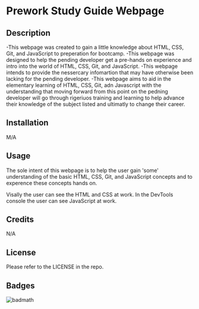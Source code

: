 # Prework Study Guide Webpage

## Description

-This webpage was created to gain a little knowledge about HTML, CSS, Git, and JavaScript to preperation for bootcamp.
-This webpage was designed to help the pending developer get a pre-hands on experience and intro into the world of HTML, CSS, Git, and JavaScript.
-This webpage intends to provide the nessercary infomartion that may have otherwise been lacking for the pending developer.
-This webpage aims to aid in the elementary learning of HTML, CSS, Git, adn Javascript with the understanding that moving forward from this point on the pedning developer will go through rigeriuos training and learning to help advance their knowledge of the subject listed and ultimatly to change their career.


## Installation

M/A

## Usage

The sole intent of this webpage is to help the user gain 'some' understanding of the basic HTML, CSS, Git, and JavaScript concepts and to experence these concepts hands on.

Visally the user can see the HTML and CSS at work. In the DevTools console the user can see JavaScript at work.

## Credits

N/A

## License

Please refer to the LICENSE in the repo.

## Badges

![badmath](https://img.shields.io/github/languages/top/nielsenjared/badmath)